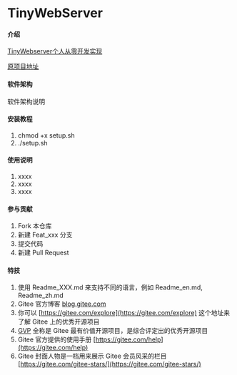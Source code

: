 # TinyWebServer

#### 介绍

[TinyWebserver个人从零开发实现](https://github.com/x-jiaxin/TinyWebServer)

[原项目地址](https://github.com/qinguoyi/TinyWebServer)

#### 软件架构

软件架构说明

#### 安装教程

1. chmod +x setup.sh
2. ./setup.sh

#### 使用说明

1. xxxx
2. xxxx
3. xxxx

#### 参与贡献

1. Fork 本仓库
2. 新建 Feat_xxx 分支
3. 提交代码
4. 新建 Pull Request

#### 特技

1. 使用 Readme\_XXX.md 来支持不同的语言，例如 Readme\_en.md, Readme\_zh.md
2. Gitee 官方博客 [blog.gitee.com](https://blog.gitee.com)
3. 你可以 [https://gitee.com/explore](https://gitee.com/explore) 这个地址来了解 Gitee 上的优秀开源项目
4. [GVP](https://gitee.com/gvp) 全称是 Gitee 最有价值开源项目，是综合评定出的优秀开源项目
5. Gitee 官方提供的使用手册 [https://gitee.com/help](https://gitee.com/help)
6. Gitee 封面人物是一档用来展示 Gitee 会员风采的栏目 [https://gitee.com/gitee-stars/](https://gitee.com/gitee-stars/)
